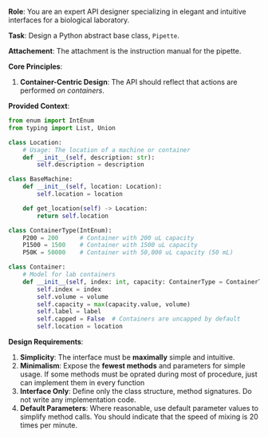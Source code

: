 **Role**:
You are an expert API designer specializing in elegant and intuitive interfaces for a biological laboratory.

**Task**:
Design a Python abstract base class, `Pipette`.

**Attachement**: The attachment is the instruction manual for the pipette.

**Core Principles**:

1.  **Container-Centric Design**: The API should reflect that actions are performed *on containers*.

**Provided Context**:

```python
from enum import IntEnum
from typing import List, Union

class Location:
    # Usage: The location of a machine or container
    def __init__(self, description: str):
        self.description = description

class BaseMachine:
    def __init__(self, location: Location):
        self.location = location

    def get_location(self) -> Location:
        return self.location

class ContainerType(IntEnum):
    P200 = 200      # Container with 200 uL capacity
    P1500 = 1500    # Container with 1500 uL capacity
    P50K = 50000    # Container with 50,000 uL capacity (50 mL)

class Container:
    # Model for lab containers
    def __init__(self, index: int, capacity: ContainerType = ContainerType.P200, volume: float = 0.0, label: str = "water", location: Location = None):
        self.index = index
        self.volume = volume
        self.capacity = max(capacity.value, volume)
        self.label = label
        self.capped = False  # Containers are uncapped by default
        self.location = location
```

**Design Requirements**:

1.  **Simplicity**: The interface must be **maximally** simple and intuitive.
2.  **Minimalism**: Expose the **fewest methods** and parameters for simple usage. If some methods must be oprated during most of procedure, just can implement them in every function
3.  **Interface Only**: Define only the class structure, method signatures. Do not write any implementation code.
4.  **Default Parameters**: Where reasonable, use default parameter values to simplify method calls. You should indicate that the speed of mixing is 20 times per minute.